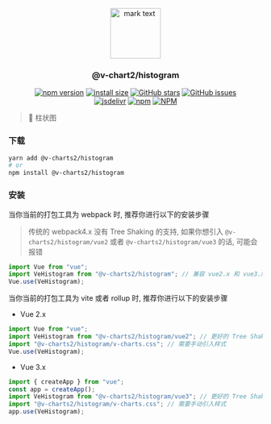 <p align="center">
<img src="https://raw.githubusercontent.com/denaro-org/v-charts2/main/docs/.vuepress/public/favicon.ico" alt="mark text" width="100" height="100">
</p>

<h3 align="center">@v-chart2/histogram</h3>

<p align="center">
  <a href="https://www.npmjs.com/package/@v-charts2/histogram" target="_blank"><img alt="npm version" src="https://img.shields.io/npm/v/@v-charts2/histogram"></a>
  <a href="https://packagephobia.com/result?p=@v-charts2/histogram" target="_blank"><img alt="install size" src="https://packagephobia.now.sh/badge?p=@v-charts2/histogram"></a>
  <a href="https://github.com/denaro-org/v-charts2/stargazers" target="_blank"><img alt="GitHub stars" src="https://img.shields.io/github/stars/denaro-org/v-charts2"></a>
  <a href="https://github.com/denaro-org/v-charts2/issues" target="_blank"><img alt="GitHub issues" src="https://img.shields.io/github/issues/denaro-org/v-charts2"></a>
  <br />
  <a href="https://www.jsdelivr.com/package/npm/@v-charts2/histogram" target="_blank"><img alt="jsdelivr" src="https://data.jsdelivr.com/v1/package/npm/@v-charts2/histogram/badge"></a>
  <a href="https://www.npmjs.com/package/@v-charts2/histogram" target="_blank"><img alt="npm" src="https://img.shields.io/node/v/@v-charts2/histogram"></a>
  <a href="https://github.com/denaro-org/v-charts2/blob/main/LICENSE" target="_blank"><img alt="NPM" src="https://img.shields.io/npm/l/@v-charts2/histogram"></a>
</p>

> :tada: 柱状图

### 下载

```bash
yarn add @v-charts2/histogram
# or
npm install @v-charts2/histogram
```

### 安装

当你当前的打包工具为 webpack 时, 推荐你进行以下的安装步骤

> 传统的 webpack4.x 没有 Tree Shaking 的支持, 如果你想引入 `@v-charts2/histogram/vue2` 或者 `@v-charts2/histogram/vue3` 的话, 可能会报错

```javascript
import Vue from "vue";
import VeHistogram from "@v-charts2/histogram"; // 兼容 vue2.x 和 vue3.x 的支持, 将会自动加载支持 vue2.x 的支持包或者支持 vue3.x 的支持包
Vue.use(VeHistogram);
```

当你当前的打包工具为 vite 或者 rollup 时, 推荐你进行以下的安装步骤

- Vue 2.x

```javascript
import Vue from "vue";
import VeHistogram from "@v-charts2/histogram/vue2"; // 更好的 Tree Shaking 推荐引入 vue2.x 的专属支持包
import "@v-charts2/histogram/v-charts.css"; // 需要手动引入样式
Vue.use(VeHistogram);
```

- Vue 3.x

```javascript
import { createApp } from "vue";
const app = createApp();
import VeHistogram from "@v-charts2/histogram/vue3"; // 更好的 Tree Shaking 推荐引入 vue3.x 的专属支持包
import "@v-charts2/histogram/v-charts.css"; // 需要手动引入样式
app.use(VeHistogram);
```
